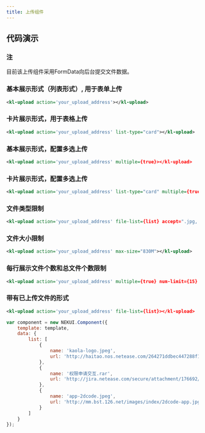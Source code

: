 ```yaml
---
title: 上传组件
---
```


## 代码演示

### 注

目前该上传组件采用FormData向后台提交文件数据。

### 基本展示形式（列表形式）, 用于表单上传

<!-- demo_start -->
<div class="m-example"></div>

```xml
<kl-upload action='your_upload_address'></kl-upload>
```
<!-- demo_end -->

### 卡片展示形式，用于表格上传

<!-- demo_start -->
<div class="m-example"></div>

```xml
<kl-upload action='your_upload_address' list-type="card"></kl-upload>
```
<!-- demo_end -->

### 基本展示形式，配置多选上传

<!-- demo_start -->
<div class="m-example"></div>

```xml
<kl-upload action='your_upload_address' multiple={true}></kl-upload>
```
<!-- demo_end -->

### 卡片展示形式，配置多选上传

<!-- demo_start -->
<div class="m-example"></div>

```xml
<kl-upload action='your_upload_address' list-type="card" multiple={true}></kl-upload>
```
<!-- demo_end -->

### 文件类型限制

<!-- demo_start -->
<div class="m-example"></div>

```xml
<kl-upload action='your_upload_address' file-list={list} accept=".jpg,.zip,video/*,audio/*"></kl-upload>
```
<!-- demo_end -->

### 文件大小限制

<!-- demo_start -->
<div class="m-example"></div>

```xml
<kl-upload action='your_upload_address' max-size="830M"></kl-upload>
```
<!-- demo_end -->

### 每行展示文件个数和总文件个数限制

<!-- demo_start -->
<div class="m-example"></div>

```xml
<kl-upload action='your_upload_address' multiple={true} num-limit={15} num-perline={4}></kl-upload>
```
<!-- demo_end -->

### 带有已上传文件的形式

<!-- demo_start -->
<div class="m-example"></div>

```xml
<kl-upload action='your_upload_address' file-list={list}></kl-upload>
```

```javascript
var component = new NEKUI.Component({
    template: template,
    data: {
        list: [
            {
                name: 'kaola-logo.jpeg',
                url: 'http://haitao.nos.netease.com/264271ddbec447288f17aef71119b1f4.png?imageView&thumbnail=220x0&quality=85&v=1'
            },
            {
                name: '权限申请交互.rar',
                url: 'http://jira.netease.com/secure/attachment/176692/%E6%9D%83%E9%99%90%E6%89%B9%E9%87%8F%E7%94%B3%E8%AF%B7%E4%BA%A4%E4%BA%92-%E7%94%B3%E8%AF%B7%E7%AF%AE.rar'
            },
            {
                name: 'app-2dcode.jpeg',
                url: 'http://mm.bst.126.net/images/index/2dcode-app.jpg'
            }
        ]
    }
});
```
<!-- demo_end -->

